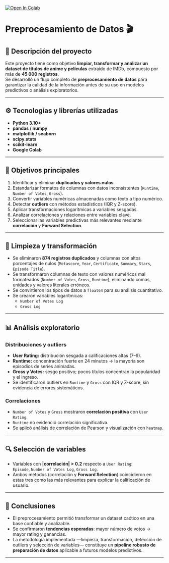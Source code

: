 [![Open In Colab](https://colab.research.google.com/assets/colab-badge.svg)](https://colab.research.google.com/github/fredusho/data-science-portfolio/blob/main/calificacion-anime/calificacion-anime.ipynb)


# Preprocesamiento de Datos 🎬

## 🧩 Descripción del proyecto
Este proyecto tiene como objetivo **limpiar, transformar y analizar un dataset de títulos de anime y películas** extraído de IMDb, compuesto por más de **45 000 registros**.  
Se desarrolló un flujo completo de **preprocesamiento de datos** para garantizar la calidad de la información antes de su uso en modelos predictivos o análisis exploratorios.

---

## ⚙️ Tecnologías y librerías utilizadas
- **Python 3.10+**
- **pandas / numpy**
- **matplotlib / seaborn**
- **scipy.stats**
- **scikit-learn**
- **Google Colab**

---

## 🧠 Objetivos principales
1. Identificar y eliminar **duplicados y valores nulos**.  
2. Estandarizar formatos de columnas con datos inconsistentes (`Runtime`, `Number of Votes`, `Gross`).  
3. Convertir variables numéricas almacenadas como texto a tipo numérico.  
4. Detectar **outliers** con métodos estadísticos (IQR y Z-score).  
5. Aplicar transformaciones logarítmicas a variables sesgadas.  
6. Analizar correlaciones y relaciones entre variables clave.  
7. Seleccionar las variables predictivas más relevantes mediante **correlación** y **Forward Selection**.

---

## 🧹 Limpieza y transformación
- Se eliminaron **874 registros duplicados** y columnas con altos porcentajes de nulos (`Metascore`, `Year`, `Certificate`, `Summary`, `Stars`, `Episode Title`).  
- Se transformaron columnas de texto con valores numéricos mal formateados (`Number of Votes`, `Gross`, `Runtime`), eliminando comas, unidades y valores literales erróneos.  
- Se convirtieron los tipos de datos a `float64` para su análisis cuantitativo.  
- Se crearon variables logarítmicas:
  - `Number of Votes Log`
  - `Gross Log`

---

## 📊 Análisis exploratorio
### Distribuciones y outliers
- **User Rating:** distribución sesgada a calificaciones altas (7–9).  
- **Runtime:** concentración fuerte en 24 minutos → la mayoría son episodios de series animadas.  
- **Gross y Votes:** sesgo positivo; pocos títulos concentran la popularidad y el ingreso.  
- Se identificaron outliers en `Runtime` y `Gross` con IQR y Z-score, sin evidencia de errores sistemáticos.

### Correlaciones
- `Number of Votes` y `Gross` mostraron **correlación positiva** con `User Rating`.  
- `Runtime` no evidenció correlación significativa.  
- Se aplicó análisis de correlación de Pearson y visualización con `heatmap`.

---

## 🔍 Selección de variables
- Variables con **|correlación| > 0.2** respecto a `User Rating`:  
  `Episode`, `Number of Votes Log`, `Gross Log`.  
- Ambos métodos (correlación y **Forward Selection**) coincidieron en estas tres como las más relevantes para explicar la calificación de usuario.

---

## 🎯 Conclusiones
- El preprocesamiento permitió transformar un dataset caótico en una base confiable y analizable.  
- Se confirmaron **tendencias esperadas**: mayor número de votos → mayor rating y ganancias.  
- La metodología implementada —limpieza, transformación, detección de outliers y selección de variables— constituye un **pipeline robusto de preparación de datos** aplicable a futuros modelos predictivos.  

---
